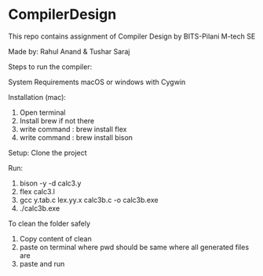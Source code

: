 # CompilerDesign
This repo contains assignment of Compiler Design by BITS-Pilani M-tech SE

Made by:
Rahul Anand 
& Tushar Saraj

Steps to run the compiler:

  System Requirements
  macOS or windows with Cygwin
  
  Installation (mac):
  1. Open terminal
  2. Install brew if not there
  3. write command : brew install flex
  4. write command : brew install bison

  Setup:
  Clone the project
  
  Run:
  1. bison -y -d calc3.y
  2. flex calc3.l
  3. gcc y.tab.c lex.yy.x calc3b.c -o calc3b.exe
  4. ./calc3b.exe

To clean the folder safely
  1. Copy content of clean
  2. paste on terminal where pwd should be same where all generated files are
  3. paste and run


